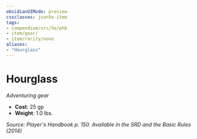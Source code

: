 ```yaml
---
obsidianUIMode: preview
cssclasses: json5e-item
tags:
- compendium/src/5e/phb
- item/gear/
- item/rarity/none
aliases: 
- "Hourglass"
---
```

# Hourglass
*Adventuring gear*  

- **Cost**: 25 gp
- **Weight**: 1.0 lbs.

*Source: Player's Handbook p. 150. Available in the <span title='Systems Reference Document (5.1)'>SRD</span> and the Basic Rules (2014)*
